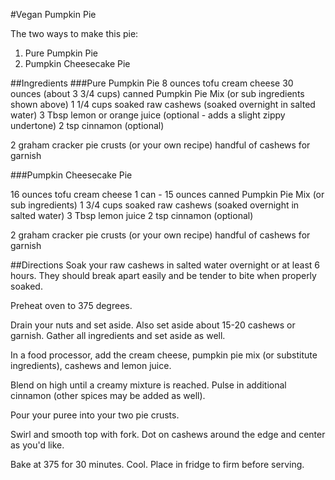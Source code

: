 #Vegan Pumpkin Pie

The two ways to make this pie:

1) Pure Pumpkin Pie
2) Pumpkin Cheesecake Pie

##Ingredients
###Pure Pumpkin Pie
8 ounces tofu cream cheese
30 ounces (about 3 3/4 cups) canned Pumpkin Pie Mix (or sub ingredients shown above)
1 1/4 cups soaked raw cashews (soaked overnight in salted water)
3 Tbsp lemon or orange juice (optional - adds a slight zippy undertone)
2 tsp cinnamon (optional)

2 graham cracker pie crusts (or your own recipe)
handful of cashews for garnish

###Pumpkin Cheesecake Pie

16 ounces tofu cream cheese
1 can - 15 ounces canned Pumpkin Pie Mix (or sub ingredients)
1 3/4 cups soaked raw cashews (soaked overnight in salted water)
3 Tbsp lemon juice
2 tsp cinnamon (optional)

2 graham cracker pie crusts (or your own recipe)
handful of cashews for garnish

##Directions
Soak your raw cashews in salted water overnight or at least 6 hours. They should break apart easily and be tender to bite when properly soaked.

Preheat oven to 375 degrees.

Drain your nuts and set aside. Also set aside about 15-20 cashews or garnish. Gather all ingredients and set aside as well.

In a food processor, add the cream cheese, pumpkin pie mix (or substitute ingredients), cashews and lemon juice.

Blend on high until a creamy mixture is reached. Pulse in additional cinnamon (other spices may be added as well).

Pour your puree into your two pie crusts. 

Swirl and smooth top with fork. Dot on cashews around the edge and center as you'd like.

Bake at 375 for 30 minutes. Cool. Place in fridge to firm before serving.


